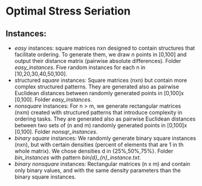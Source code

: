 # Optimal Stress Seriation 

## Instances:

- *easy* instances: square matrices nxn designed to contain structures that facilitate ordering. To generate them, we draw $n$ points in [0,100] and output their distance matrix (pairwise absolute differences). Folder *easy_instances*. Five random instances for each n in [10,20,30,40,50,100].
- structured *square* instances: Square matrices (nxn) but contain more complex structured patterns. They are generated also as pairwise Euclidean distances between randomly generated points in [0,100]x [0,100]. Folder *easy_instances*.
- *nonsquare* instances: For n > m, we generate rectangular matrices (nxm) created with structured patterns that introduce complexity in ordering tasks. They are generated also as pairwise Euclidean distances between two sets of (n and m) randomly generated points in [0,100]x [0,100]. Folder *nonsqr_instances*.
- *binary square* instances: We randomly generate binary square instances (nxn), but with certain densities (percent of elements that are 1 in th whole matrix). We chose densities d in {25%,50%,75%}. Folder *bin_instances* with pattern *bin{d}\_{n}\_instance.txt*.
- *binary nonsquare* instances: Rectangular matrices (n x m) and contain only binary values, and with the same density parameters than the binary square instances.